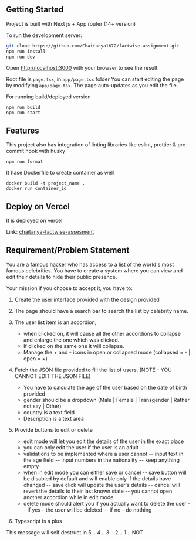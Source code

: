 ## Getting Started

Project is built with Next js + App router (14+ version)

To run the development server:

```bash
git clone https://github.com/Chaitanya1672/factwise-assignment.git
npm run install
npm run dev
```

Open [http://localhost:3000](http://localhost:3000) with your browser to see the result.

Root file is `page.tsx`, in `app/page.tsx` folder
You can start editing the page by modifying `app/page.tsx`. The page auto-updates as you edit the file.

For running build/deployed version

```
npm run build
npm run start
```

## Features

This project also has integration of linting libraries like eslint, prettier & pre commit hook with husky

```
npm run format
```

It hase Dockerfile to create container as well

```
docker build -t project_name .
docker run container_id
```

## Deploy on Vercel

It is deployed on vercel

Link: [chaitanya-factwise-assesment](https://chaitanya-factwise-assignment.vercel.app/)

## Requirement/Problem Statement

You are a famous hacker who has access to a list of the world's most famous celebrities.
You have to create a system where you can view and edit their details to hide their public presence.

Your mission if you choose to accept it, you have to:

1. Create the user interface provided with the design provided

2. The page should have a search bar to search the list by celebrity name.

3. The user list item is an accordion,

   - when clicked on, it will cause all the other accordions to collapse and enlarge the one which was clicked.
   - If clicked on the same one it will collapse.
   - Manage the + and - icons in open or collapsed mode (collapsed = - | open = +)

4. Fetch the JSON file provided to fill the list of users. (NOTE - YOU CANNOT EDIT THE JSON FILE)

   - You have to calculate the age of the user based on the date of birth provided
   - gender should be a dropdown (Male | Female | Transgender | Rather not say | Other)
   - country is a text field
   - Description is a text area

5. Provide buttons to edit or delete

   - edit mode will let you edit the details of the user in the exact place
   - you can only edit the user if the user is an adult
   - validations to be implemented where a user cannot
     -- input text in the age field
     -- input numbers in the nationality
     -- keep anything empty
   - when in edit mode you can either save or cancel
     -- save button will be disabled by default and will enable only if the details have changed
     -- save click will update the user's details
     -- cancel will revert the details to their last known state
     -- you cannot open another accordion while in edit mode
   - delete mode should alert you if you actually want to delete the user
     -- if yes - the user will be deleted
     -- if no - do nothing

6. Typescript is a plus

This message will self destruct in 5... 4... 3... 2... 1... NOT
